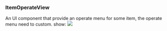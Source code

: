 ### ItemOperateView
An UI component that provide an operate menu for some item, the operate menu need to custom.
show:
![](https://github.com/StarkZhidian/AndroidUIComponent/tree/master/itemoperateview/show.gif)
